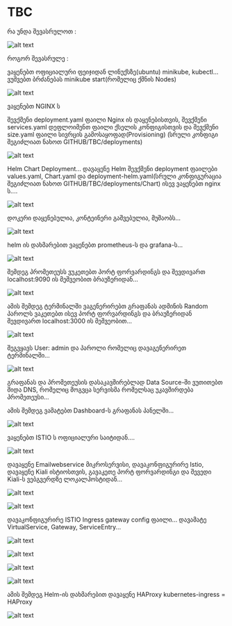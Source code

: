 # TBC
რა უნდა შევასრულოთ : 

![alt text](https://s3.eu-west-1.amazonaws.com/by.bucket-exadel/tbc.png)


როგორ შევასრულე :

ვაყენებთ ოფიციალური ფეიჯიდან ლინუქსზე(ubuntu) minikube, kubectl... ვუშვებთ ბრძანებას minikube start(რომელიც ქმნის Nodes) 

![alt text](https://s3.eu-west-1.amazonaws.com/by.bucket-exadel/TBC-1.JPG)
  
ვაყენებთ NGINX ს 

შევქმენი deployment.yaml ფაილი Nginx ის დაყენებისთვის, შევქმენი services.yaml დეფლოიმენთ ფაილი ქსელის კონფიგისთვის და შევქმენი size.yaml ფაილი სივრცის გამოსაყოფად(Provisioning) (სრული კონფიგი შეგიძლიათ ნახოთ GITHUB/TBC/deployments) 

![alt text](https://s3.eu-west-1.amazonaws.com/by.bucket-exadel/TBC-2.JPG)




Helm Chart Deployment... დავაყენე Helm შევქმენი deployment ფაილები values.yaml, Chart.yaml და deployment-helm.yaml(სრული კონფიგურაცია შეგიძლიათ ნახოთ GITHUB/TBC/deployments/Chart) ისევ ვაყენებთ nginx ს....

![alt text](https://s3.eu-west-1.amazonaws.com/by.bucket-exadel/TBC-4-1.JPG)



დოკერი დაყენებულია, კონტეინერი გაშვებულია, მუშაობს...


![alt text](https://s3.eu-west-1.amazonaws.com/by.bucket-exadel/TBC-4.JPG)



helm ის დახმარებით ვაყენებთ prometheus-ს და grafana-ს...

![alt text](https://s3.eu-west-1.amazonaws.com/by.bucket-exadel/TBC-10.JPG)


შემდეგ პრომეთეუსს ვუკეთებთ პორტ ფორვარდინგს და შევდივართ localhost:9090 ის მეშვეობით ბრაუზერიდან...

![alt text](https://s3.eu-west-1.amazonaws.com/by.bucket-exadel/TBC-6.JPG)


ამის შემდეგ ტერმინალში ვაგენერირებთ გრაფანას ადმინის Random პაროლს ვაკეთებთ ისევ პორტ ფორვარდინგს და ბრაუზერიდან შევდივართ localhost:3000 ის მეშვეობით...

![alt text](https://s3.eu-west-1.amazonaws.com/by.bucket-exadel/TBC-7.JPG)

შეგვყავს User: admin და პაროლი რომელიც დავაგენერირეთ ტერმინალში...

![alt text](https://s3.eu-west-1.amazonaws.com/by.bucket-exadel/TBC-8.JPG)

გრაფანას და პრომეთეუსის დასაკავშირებლად Data Source-ში ვუთითებთ შიდა DNS, რომელიც მოგვცა სერვისმა რომელსაც უკავშირდება პრომეთეუსი...

ამის შემდეგ ვამატებთ Dashboard-ს გრაფანას პანელში...

![alt text](https://s3.eu-west-1.amazonaws.com/by.bucket-exadel/TBC-9.JPG)



ვაყენებთ ISTIO ს ოფიციალური საიტიდან....

![alt text](https://s3.eu-west-1.amazonaws.com/by.bucket-exadel/TBC-11.JPG)


დავაყენე Emailwebservice მიკროსერვისი, დავაკონფიგურირე Istio, დავაყენე Kiali ისტიოსთვის, გავაკეთე პორტ ფორვარდინგი და შევედი Kiali-ს ვებგვერდზე ლოკალჰოსტიდან...


![alt text](https://s3.eu-west-1.amazonaws.com/by.bucket-exadel/TBC-12.JPG)


![alt text](https://s3.eu-west-1.amazonaws.com/by.bucket-exadel/TBC-13.JPG)




დავაკონფიგურირე ISTIO Ingress gateway config ფაილი... დავამატე VirtualService, Gateway, ServiceEntry...

![alt text](https://s3.eu-west-1.amazonaws.com/by.bucket-exadel/TBC-14.JPG)


![alt text](https://s3.eu-west-1.amazonaws.com/by.bucket-exadel/TBC-15.JPG)

![alt text](https://s3.eu-west-1.amazonaws.com/by.bucket-exadel/TBC-16.JPG)

![alt text](https://s3.eu-west-1.amazonaws.com/by.bucket-exadel/TBC-17.JPG)



ამის შემდეგ Helm-ის დახმარებით დავაყენე HAProxy   kubernetes-ingress = HAProxy


![alt text](https://s3.eu-west-1.amazonaws.com/by.bucket-exadel/TBC-18.JPG)

